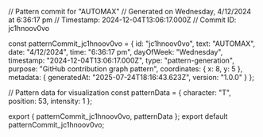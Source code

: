 // Pattern commit for "AUTOMAX"
// Generated on Wednesday, 4/12/2024 at 6:36:17 pm
// Timestamp: 2024-12-04T13:06:17.000Z
// Commit ID: jc1hnoov0vo

const patternCommit_jc1hnoov0vo = {
  id: "jc1hnoov0vo",
  text: "AUTOMAX",
  date: "4/12/2024",
  time: "6:36:17 pm",
  dayOfWeek: "Wednesday",
  timestamp: "2024-12-04T13:06:17.000Z",
  type: "pattern-generation",
  purpose: "GitHub contribution graph pattern",
  coordinates: {
    x: 8,
    y: 5
  },
  metadata: {
    generatedAt: "2025-07-24T18:16:43.623Z",
    version: "1.0.0"
  }
};

// Pattern data for visualization
const patternData = {
  character: "T",
  position: 53,
  intensity: 1
};

export { patternCommit_jc1hnoov0vo, patternData };
export default patternCommit_jc1hnoov0vo;
